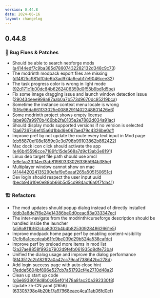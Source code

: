 ```yaml
---
version: 0.44.8
date: 2024-06-16
layout: changelog
---
```

## 0.44.8
### 🐛 Bug Fixes & Patches

- Should be able to search neoforge mods ([a4144edf7c9ba385d78607432282132d348c9c73](https://github.com/Voxelum/x-minecraft-launcher/commit/a4144edf7c9ba385d78607432282132d348c9c73))
- The modrinth modpack export files are missing ([df4825c981df0de6b3ad974a6eab17e9046cee32](https://github.com/Voxelum/x-minecraft-launcher/commit/df4825c981df0de6b3ad974a6eab17e9046cee32))
- The task progress color is wrong in light mode ([92d171c1b00dc84b6262406359d0f55b9bd1d5be](https://github.com/Voxelum/x-minecraft-launcher/commit/92d171c1b00dc84b6262406359d0f55b9bd1d5be))
- Fix some image dragging issue and launch window detection issue ([290434eee999a87aab0a7b573d9670dc95219bca](https://github.com/Voxelum/x-minecraft-launcher/commit/290434eee999a87aab0a7b573d9670dc95219bca))
- Sometime the instance context menu locale is wrong ([516c96da661f33025e0088291f402248801426e6](https://github.com/Voxelum/x-minecraft-launcher/commit/516c96da661f33025e0088291f402248801426e6))
- Some modrinth project shows empty license ([abe987a9970b466bb2fa0105a2e7882d034a91ac](https://github.com/Voxelum/x-minecraft-launcher/commit/abe987a9970b466bb2fa0105a2e7882d034a91ac))
- Should display mods supported versions if no version is selected ([3a67367c6ef45a6d1bbd6e067aed79c4326be0cf](https://github.com/Voxelum/x-minecraft-launcher/commit/3a67367c6ef45a6d1bbd6e067aed79c4326be0cf))
- Improve pref by not update the route every text input in Mod page ([cb55870ef08e1859c0c3d798b99103862b862422](https://github.com/Voxelum/x-minecraft-launcher/commit/cb55870ef08e1859c0c3d798b99103862b862422))
- Mac dock icon click should activate the app ([e46b45598cce7189fc15de568a7d9c13ab3e8191](https://github.com/Voxelum/x-minecraft-launcher/commit/e46b45598cce7189fc15de568a7d9c13ab3e8191))
- Linux deb target file path should use xmcl ([e6efaa2ffff4ed3ab8198033302633659f4b385e](https://github.com/Voxelum/x-minecraft-launcher/commit/e6efaa2ffff4ed3ab8198033302633659f4b385e))
- Multiplayer window cannot show on mac ([414442024135290efaf9e5eaaf265a505150651c](https://github.com/Voxelum/x-minecraft-launcher/commit/414442024135290efaf9e5eaaf265a505150651c))
- Dev login should respect the user input uuid ([becb94610e0e88bb66b5d5cd984ac16a0f7fda41](https://github.com/Voxelum/x-minecraft-launcher/commit/becb94610e0e88bb66b5d5cd984ac16a0f7fda41))
### 🏗️ Refactors

- The mod updates should popup dialog instead of directly installed ([ddb3a8de7f6e24e14386be0d0ceac83a033347ec](https://github.com/Voxelum/x-minecraft-launcher/commit/ddb3a8de7f6e24e14386be0d0ceac83a033347ec))
- The inter-navigate from the modrinth/curseforge description should be handled inside the launcher ([a59a811b162cba8302b4b4b825309284862661e5](https://github.com/Voxelum/x-minecraft-launcher/commit/a59a811b162cba8302b4b4b825309284862661e5))
- Improve modpack home page perf by enabling content-visibility ([7cfb6a1cecdeab61fc9be039d29b524a538cafdc](https://github.com/Voxelum/x-minecraft-launcher/commit/7cfb6a1cecdeab61fc9be039d29b524a538cafdc))
- Improve perf by preload more items in mod list ([2a37ae8858f993b7902d9fefb061935d8dfe73ba](https://github.com/Voxelum/x-minecraft-launcher/commit/2a37ae8858f993b7902d9fefb061935d8dfe73ba))
- Unified the dialog usage and improve the dialog performance ([8f43512c2b182ff2a0a42cc79caf738642bc278d](https://github.com/Voxelum/x-minecraft-launcher/commit/8f43512c2b182ff2a0a42cc79caf738642bc278d))
- Add login success page with auto close hint ([7edde5604bf896e527cb7a51792cf4e2710d48a2](https://github.com/Voxelum/x-minecraft-launcher/commit/7edde5604bf896e527cb7a51792cf4e2710d48a2))
- Clean up start up code ([c6e6938019d8b0c65ef01478a81ac20a392330f8](https://github.com/Voxelum/x-minecraft-launcher/commit/c6e6938019d8b0c65ef01478a81ac20a392330f8))
- Update zh-CN.yaml (#656) ([63305798e4b20bf7a97968eaec4ca11ab06fd0cf](https://github.com/Voxelum/x-minecraft-launcher/commit/63305798e4b20bf7a97968eaec4ca11ab06fd0cf))